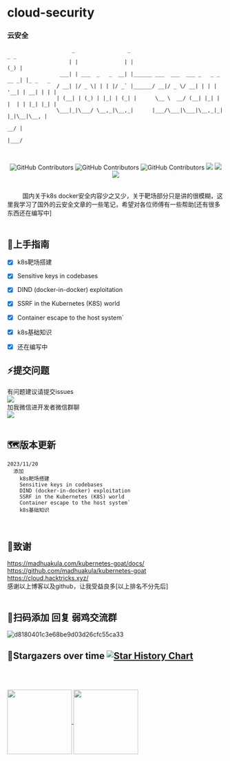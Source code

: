# cloud-security
### 云安全
                         _                 _                                 _ _         
                        | |               | |                               (_) |        
                     ___| | ___  _   _  __| |______ ___  ___  ___ _   _ _ __ _| |_ _   _ 
                    / __| |/ _ \| | | |/ _` |______/ __|/ _ \/ __| | | | '__| | __| | | |
                    | (__| | (_) | |_| | (_| |      \__ \  __/ (__| |_| | |  | | |_| |_| |
                    \___|_|\___/ \__,_|\__,_|      |___/\___|\___|\__,_|_|  |_|\__|\__, |
                                                                                    __/ |
                                                                                   |___/ 
<br/>
  <p align="center">
    <img alt="GitHub Contributors" src="https://img.shields.io/badge/%E4%BD%9C%E8%80%85-%E5%BC%B1%E9%B8%A1-red" />
    <img alt="GitHub Contributors" src="https://img.shields.io/badge/%E5%8D%9A%E5%AE%A2-www.taoyuan.cool-blue" />
    <img alt="GitHub Contributors" src="https://img.shields.io/badge/%E5%AE%89%E5%85%A8%E5%9B%A2%E9%98%9F-One--fox-pink" />
    <img src="https://img.shields.io/badge/WeChat-vivo50KFCKFC-black">
    <img src="https://badgen.net/github/stars/RuoJi6/cloud-security/?icon=github&color=black">
    <img src="https://badgen.net/github/issues/RuoJi6/cloud-security">
</p>
<br/>
&nbsp;&nbsp;&nbsp;&nbsp;&nbsp;&nbsp;&nbsp;&nbsp; 国内关于k8s docker安全内容少之又少，关于靶场部分只是讲的很模糊，这里我学习了国外的云安全文章的一些笔记，希望对各位师傅有一些帮助[还有很多东西还在编写中]
<br/><br/>


## 🚀上手指南
* [x] k8s靶场搭建
* [x] Sensitive keys in codebases 
* [x] DIND (docker-in-docker) exploitation
* [x] SSRF in the Kubernetes (K8S) world
* [x] Container escape to the host system`
* [x] k8s基础知识
* [x] 还在编写中


## :zap:提交问题
有问题建议请提交issues<br/>
<a href="https://github.com/RuoJi6/HackerPermKeeper/issues"><img src="https://badgen.net/github/issues/RuoJi6/HackerPermKeeper"></a>
<br/>
加我微信进开发者微信群聊 
<br/><img src="https://img.shields.io/badge/WeChat-vivo50KFCKFC-green">
<br/>
<br/>

## :world_map:版本更新
```
2023/11/20
  添加
    k8s靶场搭建
    Sensitive keys in codebases
    DIND (docker-in-docker) exploitation
    SSRF in the Kubernetes (K8S) world
    Container escape to the host system`
    k8s基础知识
```

<br/>



## :clap:致谢
https://madhuakula.com/kubernetes-goat/docs/<br/>
https://github.com/madhuakula/kubernetes-goat<br/>
https://cloud.hacktricks.xyz/<br/>
感谢以上博客以及github，让我受益良多[以上排名不分先后]
<br/><br/>

## 🚨扫码添加 回复  弱鸡交流群
![d8180401c3e68be9d03d26cfc55ca33](https://github.com/RuoJi6/cloud-security/assets/79234113/7bd77101-782f-4d0c-a4bc-4ee9f73308b9)

## :star2:Stargazers over time  [![Star History Chart](https://api.star-history.com/svg?repos=RuoJi6/cloud-security&type=Date)](https://star-history.com/#RuoJi6/cloud-security&Date)



<br/><br/>

<a href="https://github.com/RuoJi6">
  <img height=150 align="center" src="https://github-readme-stats.vercel.app/api?username=RuoJi6"/>
</a>
<a href="https://github.com/RuoJi6/cloud-security/">
  <img height=150 align="center" src="https://github-readme-stats.vercel.app/api/top-langs?username=RuoJi6&layout=compact&langs_count=8&card_width=320" />
</a>


